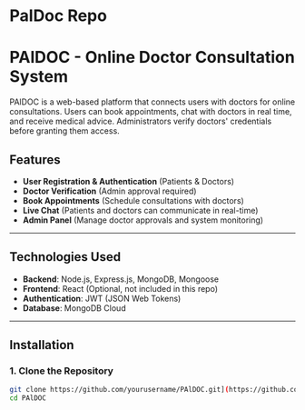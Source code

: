 # PalDoc Repo
# PAlDOC - Online Doctor Consultation System

PAlDOC is a web-based platform that connects users with doctors for online consultations. Users can book appointments, chat with doctors in real time, and receive medical advice. Administrators verify doctors' credentials before granting them access.

## Features
- **User Registration & Authentication** (Patients & Doctors)
- **Doctor Verification** (Admin approval required)
- **Book Appointments** (Schedule consultations with doctors)
- **Live Chat** (Patients and doctors can communicate in real-time)
- **Admin Panel** (Manage doctor approvals and system monitoring)

---

## Technologies Used
- **Backend**: Node.js, Express.js, MongoDB, Mongoose
- **Frontend**: React (Optional, not included in this repo)
- **Authentication**: JWT (JSON Web Tokens)
- **Database**: MongoDB Cloud

---

## Installation

### 1. Clone the Repository
```bash
git clone https://github.com/yourusername/PAlDOC.git](https://github.com/omar-rayyan/paldoc.git
cd PAlDOC
